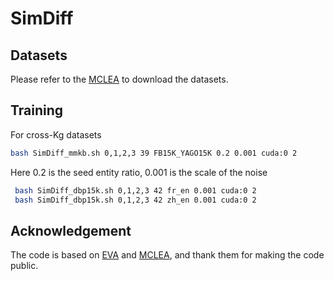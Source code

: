 # SimDiff
## Datasets
Please refer to the [MCLEA](https://github.com/lzxlin/MCLEA) to download the datasets.

## Training 
For cross-Kg datasets

```bash
bash SimDiff_mmkb.sh 0,1,2,3 39 FB15K_YAGO15K 0.2 0.001 cuda:0 2
```
Here 0.2 is the seed entity ratio, 0.001 is the scale of the noise

```bash
 bash SimDiff_dbp15k.sh 0,1,2,3 42 fr_en 0.001 cuda:0 2
 bash SimDiff_dbp15k.sh 0,1,2,3 42 zh_en 0.001 cuda:0 2
```

## Acknowledgement

The code is based on [EVA](https://github.com/cambridgeltl/eva) and [MCLEA](https://github.com/lzxlin/MCLEA), and thank them for making the code public.
